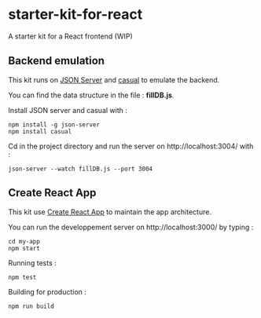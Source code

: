 # starter-kit-for-react

A starter kit for a React frontend (WIP)

## Backend emulation

This kit runs on [JSON Server](https://github.com/typicode/json-server) and [casual](https://github.com/boo1ean/casual#readme) to emulate the backend.

You can find the data structure in the file : **fillDB.js**.

Install JSON server and casual with :

    npm install -g json-server
    npm install casual

Cd in the project directory and run the server on http://localhost:3004/ with :

    json-server --watch fillDB.js --port 3004

## Create React App

This kit use [Create React App](https://github.com/typicode/json-server) to maintain the app architecture.

You can run the developpement server on http://localhost:3000/ by typing :

```
cd my-app
npm start
```

Running tests :

    npm test

Building for production :

    npm run build
